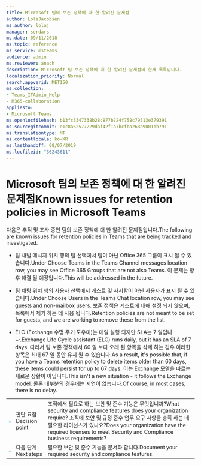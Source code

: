 ```yaml
---
title: Microsoft 팀의 보존 정책에 대 한 알려진 문제점
author: LolaJacobsen
ms.author: lolaj
manager: serdars
ms.date: 09/11/2018
ms.topic: reference
ms.service: msteams
audience: admin
ms.reviewer: anach
description: Microsoft 팀 보존 정책에 대 한 알려진 문제점의 현재 목록입니다.
localization_priority: Normal
search.appverid: MET150
ms.collection:
- Teams_ITAdmin_Help
- M365-collaboration
appliesto:
- Microsoft Teams
ms.openlocfilehash: b13fc5347338b28c877b224f758c79513e379391
ms.sourcegitcommit: e1c8a62577229daf42f1a7bcfba268a9001bb791
ms.translationtype: MT
ms.contentlocale: ko-KR
ms.lasthandoff: 08/07/2019
ms.locfileid: "36243611"
---
```

# <a name="known-issues-for-retention-policies-in-microsoft-teams"></a><span data-ttu-id="c300c-103">Microsoft 팀의 보존 정책에 대 한 알려진 문제점</span><span class="sxs-lookup"><span data-stu-id="c300c-103">Known issues for retention policies in Microsoft Teams</span></span>

<span data-ttu-id="c300c-104">다음은 추적 및 조사 중인 팀의 보존 정책에 대 한 알려진 문제점입니다.</span><span class="sxs-lookup"><span data-stu-id="c300c-104">The following are known issues for retention policies in Teams that are being tracked and investigated.</span></span>

- <span data-ttu-id="c300c-105">팀 채널 메시지 위치 행의 팀 선택에서 팀이 아닌 Office 365 그룹이 표시 될 수 있습니다.</span><span class="sxs-lookup"><span data-stu-id="c300c-105">Under Choose Teams in the Teams Channel messages location row, you may see Office 365 Groups that are not also Teams.</span></span> <span data-ttu-id="c300c-106">이 문제는 향후 해결 될 예정입니다.</span><span class="sxs-lookup"><span data-stu-id="c300c-106">This will be addressed in the future.</span></span>

- <span data-ttu-id="c300c-107">팀 채팅 위치 행의 사용자 선택에서 게스트 및 사서함이 아닌 사용자가 표시 될 수 있습니다.</span><span class="sxs-lookup"><span data-stu-id="c300c-107">Under Choose Users in the Teams Chat location row, you may see guests and non-mailbox users.</span></span> <span data-ttu-id="c300c-108">보존 정책은 게스트에 대해 설정 되지 않으며, 목록에서 제거 하는 데 사용 됩니다.</span><span class="sxs-lookup"><span data-stu-id="c300c-108">Retention policies are not meant to be set for guests, and we are working to remove these from the list.</span></span>

- <span data-ttu-id="c300c-109">ELC (Exchange 수명 주기 도우미)는 매일 실행 되지만 SLA는 7 일입니다.</span><span class="sxs-lookup"><span data-stu-id="c300c-109">Exchange Life Cycle assistant (ELC) runs daily, but it has an SLA of 7 days.</span></span> <span data-ttu-id="c300c-110">따라서 팀 보존 정책에서 60 일 보다 오래 된 항목을 삭제 하는 경우 이러한 항목은 최대 67 일 동안 유지 될 수 있습니다.</span><span class="sxs-lookup"><span data-stu-id="c300c-110">As a result, it's possible that, if you have a Teams retention policy to delete items older than 60 days, these items could persist for up to 67 days.</span></span> <span data-ttu-id="c300c-111">이는 Exchange 모델을 따르는 새로운 상황이 아닙니다.</span><span class="sxs-lookup"><span data-stu-id="c300c-111">This isn't a new situation - it follows the Exchange model.</span></span> <span data-ttu-id="c300c-112">물론 대부분의 경우에는 지연이 없습니다.</span><span class="sxs-lookup"><span data-stu-id="c300c-112">Of course, in most cases, there is no delay.</span></span>


| | | |
|---------|---------|---------|
|![결정 지점을 나타내는 아이콘](media/Overview_of_security_and_compliance_in_Microsoft_Teams_image3.png)     |<span data-ttu-id="c300c-114">판단 요점</span><span class="sxs-lookup"><span data-stu-id="c300c-114">Decision point</span></span>         |<span data-ttu-id="c300c-115">조직에서 필요로 하는 보안 및 준수 기능은 무엇입니까?</span><span class="sxs-lookup"><span data-stu-id="c300c-115">What security and compliance features does your organization require?</span></span> <span data-ttu-id="c300c-116">조직에 보안 및 규정 준수 업무 요구 사항을 충족 하는 데 필요한 라이선스가 있나요?</span><span class="sxs-lookup"><span data-stu-id="c300c-116">Does your organization have the required licenses to meet Security and Compliance business requirements?</span></span>         |
|![다음 단계를 나타내는 아이콘](media/Overview_of_security_and_compliance_in_Microsoft_Teams_image4.png)     |<span data-ttu-id="c300c-118">다음 단계</span><span class="sxs-lookup"><span data-stu-id="c300c-118">Next steps</span></span>         |<span data-ttu-id="c300c-119">필요한 보안 및 준수 기능을 문서화 합니다.</span><span class="sxs-lookup"><span data-stu-id="c300c-119">Document your required security and compliance features.</span></span>         |
